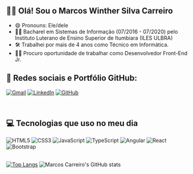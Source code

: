 ## 👨‍💻 Olá! Sou o Marcos Winther Silva Carreiro

- 😄 Pronouns: Ele/dele
- 👨‍🎓 Bacharel em Sistemas de Informação (07/2016 - 07/2020) pelo Instituto Luterano de Ensino Superior de Itumbiara (ILES ULBRA)
- 🛠 Trabalhei por mais de 4 anos como Técnico em Informática.
- 🏃‍♂️ Procuro oportunidade de trabalhar como Desenvolvedor Front-End Jr.

## 📱 Redes sociais e Portfólio GitHub:

[![Gmail](https://img.shields.io/badge/Gmail-D14836?style=for-the-badge&logo=gmail&logoColor=white)](mailto:winthermarcos@gmail.com)
[![LinkedIn](https://img.shields.io/badge/LinkedIn-0077B5?style=for-the-badge&logo=linkedin&logoColor=white)](https://www.linkedin.com/in/marcoswinthersilva/)
[![GitHub](https://img.shields.io/badge/GitHub-100000?style=for-the-badge&logo=github&logoColor=white)](https://github.com/MarcosWinther)

<br>

## 💻 Tecnologias que uso no meu dia 

<div style="display: inline_block">
  <img alt="HTML5" src="https://img.shields.io/badge/HTML5-E34F26?style=for-the-badge&logo=html5&logoColor=white">
  <img alt="CSS3" src="https://img.shields.io/badge/CSS3-1572B6?style=for-the-badge&logo=css3&logoColor=white">
  <img alt="JavaScript" src="https://img.shields.io/badge/JavaScript-323330?style=for-the-badge&logo=javascript&logoColor=F7DF1E">
  <img alt="TypeScript" src="https://img.shields.io/badge/TypeScript-007ACC?style=for-the-badge&logo=typescript&logoColor=white">
  <img alt="Angular" src="https://img.shields.io/badge/Angular-DD0031?style=for-the-badge&logo=angular&logoColor=white">
  <img alt="React" src="https://img.shields.io/badge/React-20232A?style=for-the-badge&logo=react&logoColor=61DAFB">
  <img alt="Bootstrap" src="https://img.shields.io/badge/Bootstrap-563D7C?style=for-the-badge&logo=bootstrap&logoColor=white">
</div>
<br>

[![Top Langs](https://github-readme-stats.vercel.app/api/top-langs/?username=MarcosWinther&layout=donut)](https://github.com/anuraghazra/github-readme-stats)
![Marcos Carreiro's GitHub stats](https://github-readme-stats.vercel.app/api?username=MarcosWinther&show_icons=true&theme=dracula)
